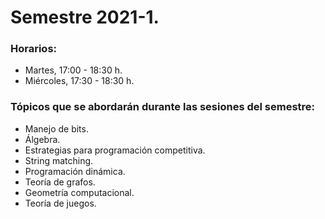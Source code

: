 # Semestre 2021-1.

### Horarios:
+ Martes, 17:00 - 18:30 h.
+ Miércoles, 17:30 - 18:30 h.


### Tópicos que se abordarán durante las sesiones del semestre:

+ Manejo de bits.
+ Álgebra.
+ Estrategias para programación competitiva.
+ String matching.
+ Programación dinámica.
+ Teoría de grafos.
+ Geometría computacional.
+ Teoría de juegos.

